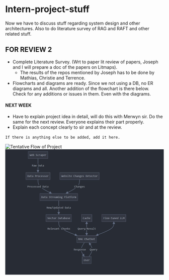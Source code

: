 # Intern-project-stuff
Now we have to discuss stuff regarding system design and other architectures. Also to do literature survey of RAG and RAFT and other related stuff.  


## FOR REVIEW 2
- Complete Literature Survey. (Wrt to paper lit review of papers, Joseph and I will prepare a doc of the papers on Litmaps).
  - The results of the repos mentioned by Joseph has to be done by Mathias, Christie and Terrence.
- Flowcharts and diagrams are ready. Since we not using a DB, no ER diagrams and all. Another addition of the flowchart is there below. Check for any additions or issues in them. Even with the diagrams.
#### NEXT WEEK
- Have to explain project idea in detail, will do this with Merwyn sir. Do the same for the next review. Everyone explains their part properly. 
-  Explain each concept clearly to sir and at the review.


`If there is anything else to be added, add it here.`

![Tentative Flow of Project](project-flowchart.jpg)  
![Detailed Flow of Project](design_2.jpg)

